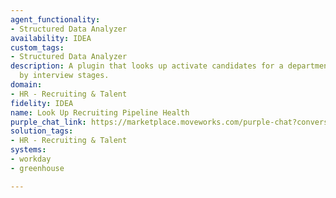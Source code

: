 ```yaml
---
agent_functionality:
- Structured Data Analyzer
availability: IDEA
custom_tags:
- Structured Data Analyzer
description: A plugin that looks up activate candidates for a department, grouped
  by interview stages.
domain:
- HR - Recruiting & Talent
fidelity: IDEA
name: Look Up Recruiting Pipeline Health
purple_chat_link: https://marketplace.moveworks.com/purple-chat?conversation=%7B%22messages%22%3A%5B%7B%22parts%22%3A%5B%7B%22richText%22%3A%22%3Cp+xmlns%3D%5C%22http%3A%2F%2Fwww.w3.org%2F1999%2Fxhtml%5C%22%3EHow+does+the+engineering+department%27s+hiring+pipeline+look%3F+I+need+to+see+if+we+have+enough+candidates+in+the+final+stages+for+our+open+roles.%3C%2Fp%3E%22%7D%5D%2C%22role%22%3A%22user%22%7D%2C%7B%22parts%22%3A%5B%7B%22richText%22%3A%22%3Cp+xmlns%3D%5C%22http%3A%2F%2Fwww.w3.org%2F1999%2Fxhtml%5C%22%3EOf+course.+I%27ll+pull+the+open+roles+for+the+Engineering+department+from+Workday+and+the+active+candidate+pipeline+from+Greenhouse+to+give+you+a+complete+picture.%3C%2Fp%3E%22%7D%2C%7B%22reasoningSteps%22%3A%5B%7B%22richText%22%3A%22Looking+up+open+roles+for+%27Engineering%27+in+Workday%22%2C%22status%22%3A%22success%22%7D%2C%7B%22richText%22%3A%22Fetching+active+candidates+from+Greenhouse%22%2C%22status%22%3A%22success%22%7D%2C%7B%22richText%22%3A%22Running+Structured+Data+Analyzer%22%2C%22status%22%3A%22pending%22%7D%5D%7D%2C%7B%22apiBlock%22%3A%7B%22code%22%3A%22%23+Fetch+data+from+systems%5Cnopen_roles+%3D+workday.get_open_roles%28department%3D%27Engineering%27%29%5Cnactive_candidates+%3D+greenhouse.get_candidates%28department%3D%27Engineering%27%2C+status%3D%27active%27%29%5Cn%5Cn%23+Group+candidates+by+interview+stage%5Cnpipeline_summary+%3D+%7B%7D%5Cnfor+candidate+in+active_candidates%3A%5Cn++++stage+%3D+candidate.interview_stage%5Cn++++pipeline_summary%5Bstage%5D+%3D+pipeline_summary.get%28stage%2C+0%29+%2B+1%5Cn%5Cn%23+The+final+result+is+a+dictionary+with+stages+as+keys+and+counts+as+values%5Cn%23+For+example%3A+%7B%27open_roles%27%3A+15%2C+%27pipeline%27%3A+%7B%27Application+Review%27%3A+87%2C+...%7D%7D%22%2C%22caption%22%3A%22The+Structured+Data+Analyzer+dynamically+generates+Python+code+based+on+the+User%27s+Statement%22%2C%22connectorName%22%3A%22moveworks%22%2C%22title%22%3A%22Structured+Data+Analyzer%22%7D%7D%2C%7B%22richText%22%3A%22%3Cp+xmlns%3D%5C%22http%3A%2F%2Fwww.w3.org%2F1999%2Fxhtml%5C%22%3EYou+currently+have+%3Cb%3E15+open+roles%3C%2Fb%3E+in+the+%3Cb%3EEngineering%3C%2Fb%3E+department.%3C%2Fp%3E%3Cp+xmlns%3D%5C%22http%3A%2F%2Fwww.w3.org%2F1999%2Fxhtml%5C%22%3EHere+is+the+active+candidate+pipeline+across+all+roles%3A%3C%2Fp%3E%3Cul+xmlns%3D%5C%22http%3A%2F%2Fwww.w3.org%2F1999%2Fxhtml%5C%22%3E%3Cli%3E%3Cb%3EApplication+Review%3A%3C%2Fb%3E+87+candidates%3C%2Fli%3E%3Cli%3E%3Cb%3EHiring+Manager+Review%3A%3C%2Fb%3E+25+candidates%3C%2Fli%3E%3Cli%3E%3Cb%3ERecruiter+Screen%3A%3C%2Fb%3E+18+candidates%3C%2Fli%3E%3Cli%3E%3Cb%3ETechnical+Interview%3A%3C%2Fb%3E+12+candidates%3C%2Fli%3E%3Cli%3E%3Cb%3EFinal+Round%3A%3C%2Fb%3E+5+candidates%3C%2Fli%3E%3Cli%3E%3Cb%3EOffer%3A%3C%2Fb%3E+2+candidates%3C%2Fli%3E%3C%2Ful%3E%22%7D%2C%7B%22citations%22%3A%5B%7B%22citationTitle%22%3A%22Engineering+Open+Roles%22%2C%22connectorName%22%3A%22workday%22%7D%2C%7B%22citationTitle%22%3A%22Engineering+Candidate+Pipeline%22%2C%22connectorName%22%3A%22greenhouse%22%7D%5D%7D%5D%2C%22role%22%3A%22assistant%22%2C%22showFeedbackTray%22%3Afalse%7D%5D%2C%22assistantConfig%22%3A%7B%22userName%22%3A%22Moveworks%22%2C%22initials%22%3A%22U%22%2C%22providedIcon%22%3A%22silhoutte%22%7D%7D
solution_tags:
- HR - Recruiting & Talent
systems:
- workday
- greenhouse

---
```

